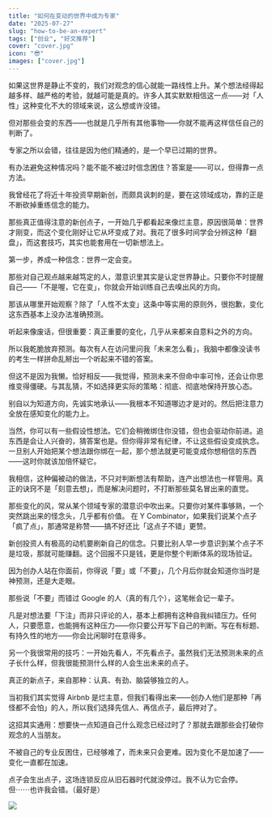 ```yaml
---
title: "如何在变动的世界中成为专家"
date: "2025-07-27"
slug: "how-to-be-an-expert"
tags: ["创业", "好文推荐"]
cover: "cover.jpg"
icon: "😎"
images: ["cover.jpg"]
---
```

如果这世界是静止不变的，我们对观念的信心就能一路线性上升。某个想法经得起越多样、越严格的考验，就越可能是真的。许多人其实默默相信这一点——对「人性」这种变化不大的领域来说，这么想或许没错。



但对那些会变的东西——也就是几乎所有其他事物——你就不能再这样信任自己的判断了。



专家之所以会错，往往是因为他们精通的，是一个早已过期的世界。



有办法避免这种情况吗？能不能不被过时信念困住？答案是——可以，但得靠一点方法。



我曾经花了将近十年投资早期新创，而颇具讽刺的是，要在这领域成功，靠的正是不断砍掉重练信念的能力。



那些真正值得注意的新创点子，一开始几乎都看起来像烂主意，原因很简单：世界才刚变，而这个变化刚好让它从坏变成了对。我花了很多时间学会分辨这种「翻盘」，而这套技巧，其实也能套用在一切新想法上。



第一步，养成一种信念：世界一定会变。



那些对自己观点越来越笃定的人，潜意识里其实是认定世界静止。只要你不时提醒自己——「不是喔，它在变」，你就会开始训练自己去嗅出风的方向。



那该从哪里开始观察？除了「人性不太变」这条中等实用的原则外，很抱歉，变化这东西基本上没办法准确预测。



听起来像废话，但很重要：真正重要的变化，几乎从来都来自意料之外的方向。



所以我乾脆放弃预测。每次有人在访问里问我「未来怎么看」，我脑中都像没读书的考生一样拼命乱掰出一个听起来不错的答案。



但这不是因为我懒。恰好相反——我觉得，预测未来不但命中率可怜，还会让你思维变得僵硬。与其乱猜，不如选择更实际的策略：彻底、彻底地保持开放心态。



别自以为知道方向，先诚实地承认——我根本不知道哪边才是对的。然后把注意力全放在感知变化的能力上。



当然，你可以有一些假设性想法。它们会稍微绑住你没错，但也会驱动你前进。追东西是会让人兴奋的，猜答案也是。但你得非常有纪律，不让这些假设变成执念。
一旦别人开始把某个想法跟你绑在一起，那个想法就更可能变成你想相信的东西——这时你就该加倍怀疑它。



我相信，这种偏被动的做法，不只对判断想法有帮助，连产出想法也一样管用。真正的诀窍不是「刻意去想」，而是解决问题时，不打断那些莫名冒出来的直觉。



那些变化的风，常从某个领域专家的潜意识中吹出来。只要你对某件事够熟，一个突然跳出来的怪念头，几乎都有价值。
在 Y Combinator，如果我们说某个点子「疯了点」，那通常是称赞——搞不好还比「这点子不错」更赞。



新创投资人有极高的动机要刷新自己的信念。只要比别人早一步意识到某个点子不是垃圾，那就可能赚翻。这个回报不只是钱，更是你整个判断体系的现场验证。



因为创办人站在你面前，你得说「要」或「不要」，几个月后你就会知道你当时是神预测，还是大走眼。



那些说「不要」而错过 Google 的人（真的有几个），这笔帐会记一辈子。



凡是对想法要「下注」而非只评论的人，基本上都拥有这种自我纠错压力。任何人，只要愿意，也能拥有这种压力——你只要公开写下自己的判断。写在有标题、有持久性的地方——你会比闲聊时在意得多。



另一个我很常用的技巧：一开始先看人，不先看点子。虽然我们无法预测未来的点子长什么样，但我很能预测什么样的人会生出未来的点子。



真正的新点子，来自那种：认真、有劲、脑袋够独立的人。



当初我们其实觉得 Airbnb 是烂主意，但我们看得出来——创办人他们是那种「再怪都不会怕」的人，所以我们选择先信人、再信点子，最后押对了。



这招其实通用：想要快一点知道自己什么观念已经过时了？那就去跟那些会打破你观念的人当朋友。



不被自己的专业反困住，已经够难了，而未来只会更难。因为变化不是加速了——变化一直都在加速。



点子会生出点子，这场连锁反应从旧石器时代就没停过。我不认为它会停。
但⋯⋯也许我会错。（最好是）




![](https://prod-files-secure.s3.us-west-2.amazonaws.com/112d0858-5090-4d34-a606-b75eb8d65fd2/46476355-9cf3-4e99-9b7a-3531bc426380/1000202064.png?X-Amz-Algorithm=AWS4-HMAC-SHA256&X-Amz-Content-Sha256=UNSIGNED-PAYLOAD&X-Amz-Credential=ASIAZI2LB466QOYJP7QE%2F20250922%2Fus-west-2%2Fs3%2Faws4_request&X-Amz-Date=20250922T065335Z&X-Amz-Expires=3600&X-Amz-Security-Token=IQoJb3JpZ2luX2VjEJ7%2F%2F%2F%2F%2F%2F%2F%2F%2F%2FwEaCXVzLXdlc3QtMiJHMEUCIFeBy6fgHzUMBOWo8ZdzOSC1q%2FDPwb%2FZESAfP8FbcWyQAiEAu9eQgq80F2QIPi3VQYiBOBNBq7u%2BawS42p4njLdHeJsq%2FwMIJxAAGgw2Mzc0MjMxODM4MDUiDLmh%2FQ7Q%2Fds4VtKxOCrcAx%2B%2BN22HhCNiwKcZN5qgq99cX6b1wglpSd1XecRgAtBrnz7R5JwqiSEZASzRuX5rQ0%2BGtJGH5VGQ9p3e1AQXeBS4isMySjfpYIDOSBoXf%2B%2FYMSdBN3FkclHBO3rCAN0BH8B%2FhJ3huiJ1Ue%2Fgi%2ByVJF7bHkz4PQ8otjZFyiSlD3LRGlNXqIFHpqrcGEpbebeKjz4umcrh4Z%2BNvBql1CqnTGCTBktsxa30DSWEYE2NrT48kZwramv2U9BZU%2BbqCP7iOyO7DFGWnXMbfdbhgTvGAHtpIavxpyICTTUSjnnlnSntt2wyCBXXTAVCoznm%2FJQDA%2F8FUtLM917TukKMOWkVsDGRglAW2kSsRDwrvXdKpzG7ZNYSVgOXpiwj%2F0KAfzLIYb1EYlfZDfjWYUEL02pz99HO04pEhM%2FqlcGxYy2OkFMVcUqRH%2FVp7MmSF61Amhg8yx75lyKcvv6P95ovhSRyhC3GKoW7GiFzgfrbhkSzKixU3eOmVH7iFOpyJEKhuTbq1NQcMxttOZgF5IpNv%2FoZjw406BhsxRE6ccOT2UF9JLY5w0Y%2BHOeDq12FqGAAHCagS%2BPwUCNwiL5mTJTJ1NZZrVIh6Q7iagWhsvs3VaaRemgEHlkoJTmQIIYO1Z%2F9MILMw8YGOqUBMXTEkY5Y5kc0d24LZc84WyMy754%2B%2FURe93Q%2ByTgV1MHi7dEUktOn4BbXPH3wo4%2F0uU5UYV2WEearqjcoLn%2Bwem%2FejCMpso2jYfvf4jgRZLOVmNXAf5b6s6Ix%2FOpIEeN%2BSvc2XTnw%2FqypY2S4ILvJpUynr7NZ6yCK3rJZ5fw8txiVqt3HCiXMOQ3mdH35UFDWVJWwzm%2FKAwbUVMp%2BKdVkx2t1Azoz&X-Amz-Signature=0890996a883e20507f6d3a6e20c4a870309b6c19d6d0ad9aa5ec5ed61c2cfe39&X-Amz-SignedHeaders=host&x-amz-checksum-mode=ENABLED&x-id=GetObject)

